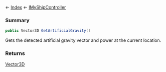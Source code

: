 ← [Index](Api-Index) ← [IMyShipController](Sandbox.ModAPI.Ingame.IMyShipController)

### Summary

```csharp
public Vector3D GetArtificialGravity()
```

Gets the detected artificial gravity vector and power at the current location.

### Returns

[Vector3D](VRageMath.Vector3D)



